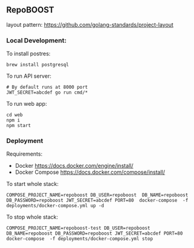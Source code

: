 ## RepoBOOST

layout pattern: https://github.com/golang-standards/project-layout

### Local Development:

To install postres:

```
brew install postgresql

```

To run API server:

```
# By default runs at 8000 port
JWT_SECRET=abcdef go run cmd/*
```

To run web app:

```
cd web
npm i
npm start
```

### Deployment

Requirements:

- Docker https://docs.docker.com/engine/install/
- Docker Compose https://docs.docker.com/compose/install/

To start whole stack:

```
COMPOSE_PROJECT_NAME=repoboost DB_USER=repoboost  DB_NAME=repoboost DB_PASSWORD=repoboost JWT_SECRET=abcdef PORT=80  docker-compose  -f deployments/docker-compose.yml up -d
```

To stop whole stack:

```
COMPOSE_PROJECT_NAME=repoboost-test DB_USER=repoboost  DB_NAME=repoboost DB_PASSWORD=repoboost JWT_SECRET=abcdef PORT=80  docker-compose  -f deployments/docker-compose.yml stop
```
